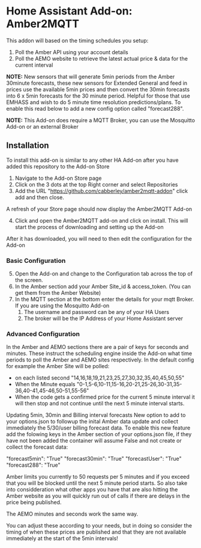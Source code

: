 # Home Assistant Add-on: Amber2MQTT

This addon will based on the timing schedules you setup:
1. Poll the Amber API using your account details
2. Poll the AEMO website to retrieve the latest actual price & data for the current interval

**NOTE:** New sensors that will generate 5min periods from the Amber 30minute forecasts, these new sensors for Extended General and feed in prices use the available 5min prices and then convert the 30min forecasts into 6 x 5min forecasts for the 30 minute period. Helpful for those that use EMHASS and wish to do 5 minute time resolution predictions/plans. To enable this read below to add a new config option called "forecast288".

**NOTE:** This Add-on does require a MQTT Broker, you can use the Mosquitto Add-on or an external Broker

## Installation
To install this add-on is similar to any other HA Add-on after you have added this repository to the Add-on Store
1. Navigate to the Add-on Store page
2. Click on the 3 dots at the top Right corner and select Repositories
3. Add the URL "https://github.com/cabberley/amber2mqtt-addon" click add and then close.

A refresh of your Store page should now display the Amber2MQTT Add-on

4. Click and open the Amber2MQTT add-on and click on install. This will start the process of downloading and setting up the Add-on

After it has downloaded, you will need to then edit the configuration for the Add-on

### Basic Configuration

5. Open the Add-on and change to the Configuration tab across the top of the screen.
6. In the Amber section add your Amber Site_id & access_token. (You can get them from the Amber Website)
7. In the MQTT section at the bottom enter the details for your mqtt Broker.
   If you are using the Mosquitto Add-on
   1. The username and password can be any of your HA Users
   2. The broker will be the IP Address of your Home Assistant server
  
### Advanced Configuration

In the Amber and AEMO sections there are a pair of keys for seconds and minutes. These instruct the scheduling engine inside the Add-on what time periods to poll the Amber and AEMO sites respectively.
In the default config for example the Amber Site will be polled:
 - on each listed second "14,16,18,19,21,23,25,27,30,32,35,40,45,50,55"
 - When the Minute equals "0-1,5-6,10-11,15-16,20-21,25-26,30-31,35-36,40-41,45-46,50-51,55-56"
 - When the code gets a confirmed price for the current 5 minute interval it will then stop and not continue until the next 5 minute interval starts.
   
Updating 5min, 30min and Billing interval forecasts New option to add to your options.json to followup the inital Amber data update and collect immediately the 5/30/user billing forecast data. To enable this new feature add the folowing keys in the Amber section of your options.json file, if they have not been added the container will assume False and not create or collect the forecast data:

"forecast5min": "True"
"forecast30min": "True"
"forecastUser": "True"
"forecast288": "True"

Amber limits you currently to 50 requests per 5 minutes and if you exceed that you will be blocked until the next 5 minute period starts. So also take into considderation what other apps you have that are also hitting the Amber website as you will quickly run out of calls if there are delays in the price being published.

The AEMO minutes and seconds work the same way.

You can adjust these according to your needs, but in doing so consider the timing of when these prices are published and that they are not available immediately at the start of the 5min intervals!
